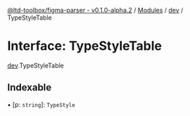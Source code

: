 [@ltd-toolbox/figma-parser - v0.1.0-alpha.2](../README.md) / [Modules](../modules.md) / [dev](../modules/dev.md) / TypeStyleTable

# Interface: TypeStyleTable

[dev](../modules/dev.md).TypeStyleTable

## Indexable

▪ [p: `string`]: `TypeStyle`
